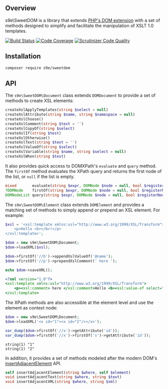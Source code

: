 ## Overview

s9e\\SweetDOM is a library that extends [PHP's DOM extension](https://www.php.net/manual/en/book.dom.php) with a set of methods designed to simplify and facilitate the manipulation of XSLT 1.0 templates.

[![Build Status](https://api.travis-ci.org/s9e/SweetDOM.svg?branch=master)](https://travis-ci.org/s9e/SweetDOM)
[![Code Coverage](https://scrutinizer-ci.com/g/s9e/SweetDOM/badges/coverage.png?b=master)](https://scrutinizer-ci.com/g/s9e/SweetDOM/?branch=master)
[![Scrutinizer Code Quality](https://scrutinizer-ci.com/g/s9e/SweetDOM/badges/quality-score.png?b=master)](https://scrutinizer-ci.com/g/s9e/SweetDOM/?branch=master)


## Installation

```bash
composer require s9e/sweetdom
```


## API

The `s9e\SweetDOM\Document` class extends `DOMDocument` to provide a set of methods to create XSL elements:
```php
createXslApplyTemplates(string $select = null)
createXslAttribute(string $name, string $namespace = null)
createXslChoose()
createXslComment(string $text = '')
createXslCopyOf(string $select)
createXslIf(string $test)
createXslOtherwise()
createXslText(string $text = '')
createXslValueOf(string $select)
createXslVariable(string $name, string $select = null)
createXslWhen(string $test)
```

It also provides quick access to DOMXPath's `evaluate` and `query` method. The `firstOf` method evaluates the XPath query and returns the first node of the list, or `null` if the list is empty.
```php
mixed       evaluate(string $expr, DOMNode $node = null, bool $registerNodeNS = true)
?DOMNode    firstOf(string $expr, DOMNode $node = null, bool $registerNodeNS = true)
DOMNodeList query(string $expr, DOMNode $node = null, bool $registerNodeNS = true)
```

The `s9e\SweetDOM\Element` class extends `DOMElement` and provides a matching set of methods to simply append or prepend an XSL element. For example:

```php
$xsl = '<xsl:template xmlns:xsl="http://www.w3.org/1999/XSL/Transform">
    <p>Hello <b></b>!</p>
</xsl:template>';

$dom = new s9e\SweetDOM\Document;
$dom->loadXML($xsl);

$dom->firstOf('//b')->appendXslValueOf('@name');
$dom->firstOf('//p')->prependXslComment(' here ');

echo $dom->saveXML();
```
```xsl
<?xml version="1.0"?>
<xsl:template xmlns:xsl="http://www.w3.org/1999/XSL/Transform">
    <p><xsl:comment> here </xsl:comment>Hello <b><xsl:value-of select="@name"/></b>!</p>
</xsl:template>
```

The XPath methods are also accessible at the element level and use the element as context node:
```php
$dom = new s9e\SweetDOM\Document;
$dom->loadXML('<x id="1"><x id="2"/></x>');

var_dump($dom->firstOf('//x')->getAttribute('id'));
var_dump($dom->firstOf('//x')->firstOf('x')->getAttribute('id'));
```
```
string(1) "1"
string(1) "2"
```

In addition, it provides a set of methods modeled after the modern DOM's [insertAdjacentElement](https://developer.mozilla.org/en-US/docs/Web/API/Element/insertAdjacentElement) API.

```php
self insertAdjacentElement(string $where, self $element)
void insertAdjacentText(string $where, string $text)
void insertAdjacentXML(string $where, string $xml)
```
